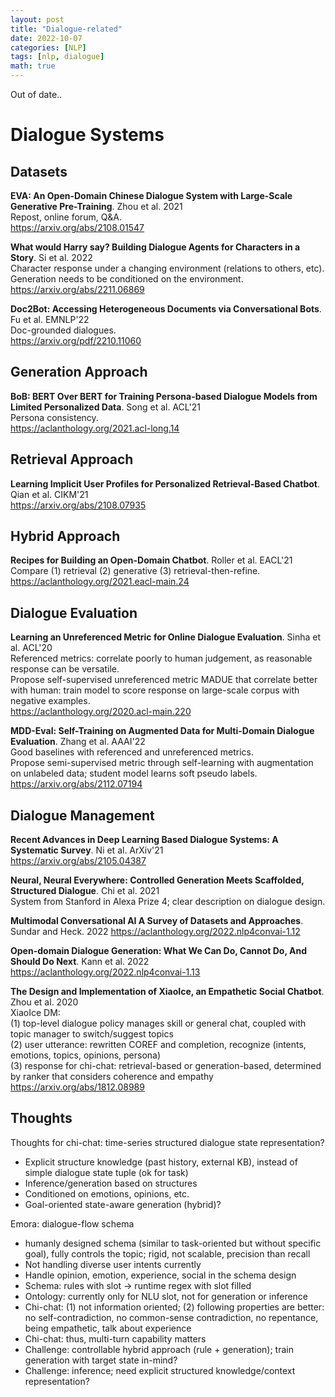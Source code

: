 ```yaml
---
layout: post
title: "Dialogue-related"
date: 2022-10-07
categories: [NLP]
tags: [nlp, dialogue]
math: true
---
```


Out of date..

# Dialogue Systems

## Datasets

**EVA: An Open-Domain Chinese Dialogue System with Large-Scale Generative Pre-Training**. Zhou et al. 2021\
Repost, online forum, Q&A.\
<https://arxiv.org/abs/2108.01547>

**What would Harry say? Building Dialogue Agents for Characters in a Story**. Si et al. 2022\
Character response under a changing environment (relations to others, etc).\
Generation needs to be conditioned on the environment.\
<https://arxiv.org/abs/2211.06869>

**Doc2Bot: Accessing Heterogeneous Documents via Conversational Bots**. Fu et al. EMNLP'22\
Doc-grounded dialogues.\
<https://arxiv.org/pdf/2210.11060>

## Generation Approach

**BoB: BERT Over BERT for Training Persona-based Dialogue Models from Limited Personalized Data**. Song et al. ACL'21\
Persona consistency.\
<https://aclanthology.org/2021.acl-long.14>

## Retrieval Approach

**Learning Implicit User Profiles for Personalized Retrieval-Based Chatbot**. Qian et al. CIKM'21\
<https://arxiv.org/abs/2108.07935>

## Hybrid Approach

**Recipes for Building an Open-Domain Chatbot**. Roller et al. EACL'21\
Compare (1) retrieval (2) generative (3) retrieval-then-refine.\
<https://aclanthology.org/2021.eacl-main.24>

## Dialogue Evaluation

**Learning an Unreferenced Metric for Online Dialogue Evaluation**. Sinha et al. ACL'20\
Referenced metrics: correlate poorly to human judgement, as reasonable response can be versatile.\
Propose self-supervised unreferenced metric MADUE that correlate better with human: train model to score response on
large-scale corpus with negative examples.\
<https://aclanthology.org/2020.acl-main.220>

**MDD-Eval: Self-Training on Augmented Data for Multi-Domain Dialogue Evaluation**. Zhang et al. AAAI'22\
Good baselines with referenced and unreferenced metrics.\
Propose semi-supervised metric through self-learning with augmentation on unlabeled data; student model learns soft
pseudo labels.\
<https://arxiv.org/abs/2112.07194>

## Dialogue Management

**Recent Advances in Deep Learning Based Dialogue Systems: A Systematic Survey**. Ni et al. ArXiv'21\
<https://arxiv.org/abs/2105.04387>

**Neural, Neural Everywhere: Controlled Generation Meets Scaffolded, Structured Dialogue**. Chi et al. 2021\
System from Stanford in Alexa Prize 4; clear description on dialogue design.

**Multimodal Conversational AI A Survey of Datasets and Approaches**. Sundar and Heck. 2022
<https://aclanthology.org/2022.nlp4convai-1.12>

**Open-domain Dialogue Generation: What We Can Do, Cannot Do, And Should Do Next**. Kann et al. 2022\
<https://aclanthology.org/2022.nlp4convai-1.13>

**The Design and Implementation of XiaoIce, an Empathetic Social Chatbot**. Zhou et al. 2020\
XiaoIce DM:\
(1) top-level dialogue policy manages skill or general chat, coupled with topic manager to switch/suggest topics\
(2) user utterance: rewritten COREF and completion, recognize (intents, emotions, topics, opinions, persona)\
(3) response for chi-chat: retrieval-based or generation-based, determined by ranker that considers coherence and empathy\
<https://arxiv.org/abs/1812.08989>

## Thoughts

Thoughts for chi-chat: time-series structured dialogue state representation?
* Explicit structure knowledge (past history, external KB), instead of simple dialogue state tuple (ok for task)
* Inference/generation based on structures
* Conditioned on emotions, opinions, etc.
* Goal-oriented state-aware generation (hybrid)?

Emora: dialogue-flow schema
* humanly designed schema (similar to task-oriented but without specific goal), fully controls the topic; rigid, not scalable, precision than recall
* Not handling diverse user intents currently
* Handle opinion, emotion, experience, social in the schema design
* Schema: rules with slot -> runtime regex with slot filled
* Ontology: currently only for NLU slot, not for generation or inference
* Chi-chat: (1) not information oriented; (2) following properties are better: no self-contradiction, no common-sense contradiction, no repentance, being empathetic, talk about experience
* Chi-chat: thus, multi-turn capability matters
* Challenge: controllable hybrid approach (rule + generation); train generation with target state in-mind?
* Challenge: inference; need explicit structured knowledge/context representation?
